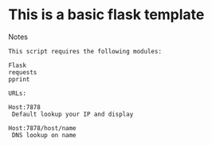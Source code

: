 # This is a basic flask template #

Notes
```
This script requires the following modules:

Flask
requests
pprint

URLs:

Host:7878
 Default lookup your IP and display

Host:7878/host/name
 DNS lookup on name
```

